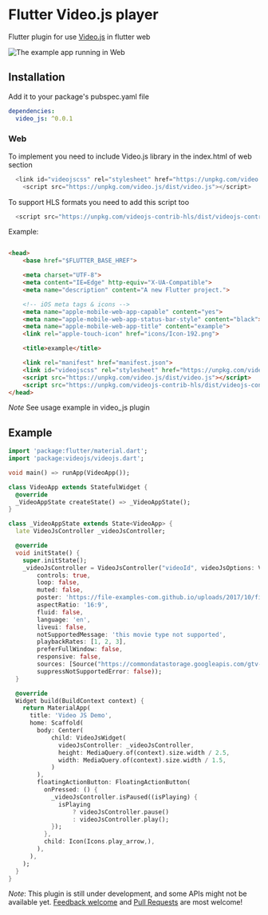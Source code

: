 # Flutter Video.js player

Flutter plugin for use [Video.js](https://github.com/videojs/video.js) in flutter web

![The example app running in Web](https://github.com/mojtabaghiasi/video_js/blob/master/doc/demo.png?raw=true)


## Installation

Add it to your package's pubspec.yaml file

```yml
dependencies:
  video_js: ^0.0.1
```

### Web

To implement you need to include Video.js library in the index.html of web section

```javascript
  <link id="videojscss" rel="stylesheet" href="https://unpkg.com/video.js/dist/video-js.css">
    <script src="https://unpkg.com/video.js/dist/video.js"></script>
```

To support HLS formats you need to add this script too

```javascript
  <script src="https://unpkg.com/videojs-contrib-hls/dist/videojs-contrib-hls.js"></script>
```

Example:

```html

<head>
	<base href="$FLUTTER_BASE_HREF">

	<meta charset="UTF-8">
	<meta content="IE=Edge" http-equiv="X-UA-Compatible">
	<meta name="description" content="A new Flutter project.">

	<!-- iOS meta tags & icons -->
	<meta name="apple-mobile-web-app-capable" content="yes">
	<meta name="apple-mobile-web-app-status-bar-style" content="black">
	<meta name="apple-mobile-web-app-title" content="example">
	<link rel="apple-touch-icon" href="icons/Icon-192.png">

	<title>example</title>

	<link rel="manifest" href="manifest.json">
	<link id="videojscss" rel="stylesheet" href="https://unpkg.com/video.js/dist/video-js.css">
	<script src="https://unpkg.com/video.js/dist/video.js"></script>
	<script src="https://unpkg.com/videojs-contrib-hls/dist/videojs-contrib-hls.js"></script>
</head>
```

*Note*
See usage example in video_js plugin

## Example

```dart
import 'package:flutter/material.dart';
import 'package:videojs/videojs.dart';

void main() => runApp(VideoApp());

class VideoApp extends StatefulWidget {
  @override
  _VideoAppState createState() => _VideoAppState();
}

class _VideoAppState extends State<VideoApp> {
  late VideoJsController _videoJsController;

  @override
  void initState() {
    super.initState();
    _videoJsController = VideoJsController("videoId", videoJsOptions: VideoJsOptions(
        controls: true,
        loop: false,
        muted: false,
        poster: 'https://file-examples-com.github.io/uploads/2017/10/file_example_JPG_100kB.jpg',
        aspectRatio: '16:9',
        fluid: false,
        language: 'en',
        liveui: false,
        notSupportedMessage: 'this movie type not supported',
        playbackRates: [1, 2, 3],
        preferFullWindow: false,
        responsive: false,
        sources: [Source("https://commondatastorage.googleapis.com/gtv-videos-bucket/sample/BigBuckBunny.mp4", "video/mp4")],
        suppressNotSupportedError: false));
  }

  @override
  Widget build(BuildContext context) {
    return MaterialApp(
      title: 'Video JS Demo',
      home: Scaffold(
        body: Center(
            child: VideoJsWidget(
              videoJsController: _videoJsController,
              height: MediaQuery.of(context).size.width / 2.5,
              width: MediaQuery.of(context).size.width / 1.5,
            )
        ),
        floatingActionButton: FloatingActionButton(
          onPressed: () {
            _videoJsController.isPaused((isPlaying) {
              isPlaying 
                  ? videoJsController.pause() 
                  : videoJsController.play();
            });
          },
          child: Icon(Icons.play_arrow,),
        ),
      ),
    );
  }
}
```


*Note*: This plugin is still under development, and some APIs might not be available yet.
[Feedback welcome](https://github.com/mojtabaghiasi/video_js/issues) and
[Pull Requests](https://github.com/mojtabaghiasi/video_js/pulls) are most welcome!


